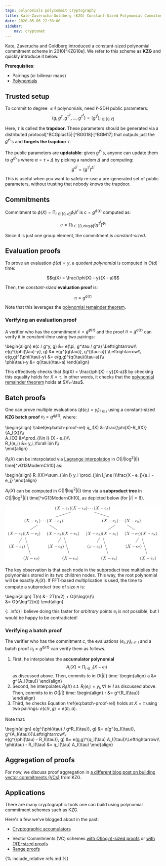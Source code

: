 ```yaml
---
tags: polynomials polycommit cryptography
title: Kate-Zaverucha-Goldberg (KZG) Constant-Sized Polynomial Commitments
date: 2020-05-06 22:38:00
sidebar:
    nav: cryptomat
---
```


Kate, Zaverucha and Goldberg introduced a constant-sized polynomial commitment scheme in 2010[^KZG10e].
We refer to this scheme as **KZG** and quickly introduce it below.

**Prerequisites:**

 - Pairings (or bilinear maps)
 - [Polynomials](/2020/03/16/polynomials-for-crypto.html)

## Trusted setup

To commit to degree $\le \ell$ polynomials, need $\ell$-SDH public parameters:
$$(g,g^\tau,g^{\tau^2},\dots,g^{\tau^\ell}) = (g^{\tau^i})_{i\in[0,\ell]}$$

Here, $\tau$ is called the **trapdoor**.
These parameters should be generated via a distributed protocol[^BCGplus15]$^,$[^BGG18]$^,$[^BGM17] that outputs just the $g^{\tau^i}$'s and **forgets the trapdoor** $\tau$.

The public parameters are **updatable**: given $g^{\tau^i}$'s, anyone can update them to $g^{\alpha^i}$'s where $\alpha = \tau + \Delta$ by picking a random $\Delta$ and computing:
$$g^{\alpha^i} = \left(g^{\tau^i}\right)^{\Delta^i}$$

This is useful when you want to safely re-use a pre-generated set of public parameters, without trusting that nobody knows the trapdoor.

## Commitments

Commitment to $\phi(X)=\prod_{i\in[0,d]} \phi_i X^i$ is $c=g^{\phi(\tau)}$ computed as:

$$c=\prod_{i\in[0,\deg{\phi}]} \left(g^{\tau^i}\right)^{\phi_i}$$

Since it is just one group element, the commitment is _constant-sized_.

## Evaluation proofs

To prove an evaluation $\phi(a) = y$, a _quotient polynomial_ is computed in $O(d)$ time:

$$q(X) = \frac{\phi(X) - y}{X - a}$$

Then, the _constant-sized_ **evaluation proof** is:

$$\pi = g^{q(\tau)}$$

Note that this leverages the [polynomial remainder theorem](/2020/03/16/polynomials-for-crypto.html#the-polynomial-remainder-theorem).

### Verifying an evaluation proof

A verifier who has the commitment $c=g^{\phi(\tau)}$ and the proof $\pi=g^{q(\tau)}$ can verify it in _constant-time_ using two pairings:

\begin{align}
e(c / g^y, g) &= e(\pi, g^\tau / g^a) \Leftrightarrow\\\\\
e(g^{\phi(\tau)-y}, g) &= e(g^{q(\tau)}, g^{\tau-a}) \Leftrightarrow\\\\\
e(g,g)^{\phi(\tau)-y} &= e(g,g)^{q(\tau)(\tau-a)}\\\\\
\phi(\tau)-y &= q(\tau)(\tau-a)
\end{align}

This effectively checks that $q(X) = \frac{\phi(X) - y}{X-a}$ by checking this equality holds for $X=\tau$.
In other words, it checks that the [polynomial remainder theorem](/2020/03/16/polynomials-for-crypto.html#the-polynomial-remainder-theorem) holds at $X\=\tau$.

## Batch proofs

One can prove multiple evaluations $(\phi(e_i) = y_i)_{i\in I}$ using a constant-sized **KZG batch proof** $\pi_I = g^{q_I(\tau)}$, where:

\begin{align}
\label{eq:batch-proof-rel}
q_I(X) &=\frac{\phi(X)-R_I(X)}{A_I(X)}\\\\\
A_I(X) &=\prod_{i\in I} (X - e_i)\\\\\
R_I(e_i) &= y_i,\forall i\in I\\\\\
\end{align}

$R_I(X)$ can be interpolated via [Lagrange interpolation](/2020/03/16/polynomials-for-crypto.html#lagrange-interpolation) in $O(\vert I\vert\log^2{\vert I\vert})$ time[^vG13ModernCh10] as:

\begin{align}
R_I(X)=\sum_{i\in I} y_i \prod_{j\in I,j\ne i}\frac{X - e_j}{e_i - e_j}
\end{align}

$A_I(X)$ can be computed in $O(\vert I \vert \log^2{\vert I \vert})$ time via a **subproduct tree** in $O(\vert I\vert\log^2{\vert I\vert})$ time[^vG13ModernCh10], as depicted below (for $\vert I \vert = 8$).

<img src="/pictures/accumulator-subproduct-tree.png" />

The key observation is that each node in the subproduct tree multiplies the polynomials stored in its two children nodes.
This way, the root polynomial will be exactly $A_I(X)$.
If FFT-based multiplication is used, the time to compute a subproduct tree of size $n$ is:

\begin{align}
T(n) &= 2T(n/2) + O(n\log{n}\\\\\
     &= O(n\log^2{n})
\end{align}

{: .info}
I believe doing this faster for _arbitrary_ points $e_i$ is not possible, but I would be happy to be contradicted!

### Verifying a batch proof

The verifier who has the commitment $c$, the evaluations $(e_i, y_i)_{i\in I}$ and a batch proof $\pi_I=g^{q_I(\tau)}$ can verify them as follows.
 
 1. First, he interpolates the **accumulator polynomial** $$A_I(X)=\prod_{i\in I} (X-e_i)$$ as discussed above.
    Then, commits to in $O(\vert I \vert)$ time:
    \begin{align}
        a &= g^{A_I(\tau)}
    \end{align}
 2. Second, he interpolates $R_I(X)$ s.t. $R_I(e_i)=y_i,\forall i \in I$ as discussed above.
    Then, commits to in $O(\vert I \vert)$ time:
    \begin{align}
        r &= g^{R_I(\tau)}
    \end{align}
 3. Third, he checks Equation \ref{eq:batch-proof-rel} holds at $X=\tau$ using two pairings: $e(c / r, g) = e(\pi_I, a)$.

Note that:

\begin{align}
e(g^{\phi(\tau) / g^R_I(\tau)}, g) &= e(g^{q\_I(\tau)}, g^{A\_I(\tau)})\Leftrightarrow\\\\\
e(g^{\phi(\tau) - R_I(\tau)}, g) &= e(g,g)^{q_I(\tau) A_I(\tau)}\Leftrightarrow\\\\\
\phi(\tau) - R_I(\tau) &= q_I(\tau) A_I(\tau)
\end{align}

<!-- TODO: ## Commitment and proof homomorphism -->

## Aggregation of proofs

For now, we discuss proof aggregation in [a different blog post on building vector commitments (VCs)](/2020/05/06/aggregatable-subvector-commitments-for-stateless-cryptocurrencies.html#aggregating-proofs-into-subvector-profs) from KZG.

<!-- TODO: proof updates -->

<!-- TODO: ## Information-theoretic hiding -->

<!-- TODO: ### security proofs -->

## Applications

There are many cryptographic tools one can build using polynomial commitment schemes such as KZG.

Here's a few we've blogged about in the past:

 * [Cryptographic accumulators](/2020/04/02/bilinear-accumulators-for-cryptocurrency.html)
 - Vector Commitments (VC) schemes [with $O(\log{n})$-sized proofs](/2020/03/12/towards-scalable-vss-and-dkg.html) or [with $O(1)$-sized proofs](/2020/05/06/aggregatable-subvector-commitments-for-stateless-cryptocurrencies.html)
 - [Range proofs](/2020/03/03/range-proofs-from-polynomial-commitments-reexplained.html)

{% include_relative refs.md %}
